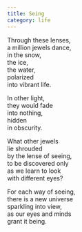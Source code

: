 ```yaml
---
title: Seing
category: life
---
```

Through these lenses,  
a million jewels dance,  
in the snow,   
the ice,   
the water,  
polarized   
into vibrant life.

In other light,  
they would fade   
into nothing,  
hidden   
in obscurity.

What other jewels   
lie shrouded  
by the lense of seeing,  
to be discovered only   
as we learn to look   
with different eyes?

For each way of seeing,  
there is a new universe  
sparkling into view,  
as our eyes and minds   
grant it being.
